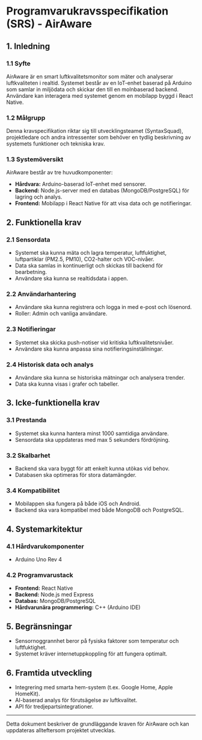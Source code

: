 # Programvarukravsspecifikation (SRS) - AirAware

## 1. Inledning

### 1.1 Syfte
AirAware är en smart luftkvalitetsmonitor som mäter och analyserar luftkvaliteten i realtid. Systemet består av en IoT-enhet baserad på Arduino som samlar in miljödata och skickar den till en molnbaserad backend. Användare kan interagera med systemet genom en mobilapp byggd i React Native.

### 1.2 Målgrupp
Denna kravspecifikation riktar sig till utvecklingsteamet (SyntaxSquad), projektledare och andra intressenter som behöver en tydlig beskrivning av systemets funktioner och tekniska krav.

### 1.3 Systemöversikt
AirAware består av tre huvudkomponenter:
- **Hårdvara:** Arduino-baserad IoT-enhet med sensorer.
- **Backend:** Node.js-server med en databas (MongoDB/PostgreSQL) för lagring och analys.
- **Frontend:** Mobilapp i React Native för att visa data och ge notifieringar.

## 2. Funktionella krav

### 2.1 Sensordata
- Systemet ska kunna mäta och lagra temperatur, luftfuktighet, luftpartiklar (PM2.5, PM10), CO2-halter och VOC-nivåer.
- Data ska samlas in kontinuerligt och skickas till backend för bearbetning.
- Användare ska kunna se realtidsdata i appen.

### 2.2 Användarhantering
- Användare ska kunna registrera och logga in med e-post och lösenord.
- Roller: Admin och vanliga användare.

### 2.3 Notifieringar
- Systemet ska skicka push-notiser vid kritiska luftkvalitetsnivåer.
- Användare ska kunna anpassa sina notifieringsinställningar.

### 2.4 Historisk data och analys
- Användare ska kunna se historiska mätningar och analysera trender.
- Data ska kunna visas i grafer och tabeller.

## 3. Icke-funktionella krav

### 3.1 Prestanda
- Systemet ska kunna hantera minst 1000 samtidiga användare.
- Sensordata ska uppdateras med max 5 sekunders fördröjning.

### 3.2 Skalbarhet
- Backend ska vara byggt för att enkelt kunna utökas vid behov.
- Databasen ska optimeras för stora datamängder.

### 3.4 Kompatibilitet
- Mobilappen ska fungera på både iOS och Android.
- Backend ska vara kompatibel med både MongoDB och PostgreSQL.

## 4. Systemarkitektur

### 4.1 Hårdvarukomponenter
- Arduino Uno Rev 4

### 4.2 Programvarustack
- **Frontend:** React Native
- **Backend:** Node.js med Express
- **Databas:** MongoDB/PostgreSQL
- **Hårdvarunära programmering:** C++ (Arduino IDE)

## 5. Begränsningar
- Sensornoggrannhet beror på fysiska faktorer som temperatur och luftfuktighet.
- Systemet kräver internetuppkoppling för att fungera optimalt.

## 6. Framtida utveckling
- Integrering med smarta hem-system (t.ex. Google Home, Apple HomeKit).
- AI-baserad analys för förutsägelse av luftkvalitet.
- API för tredjepartsintegrationer.

---
Detta dokument beskriver de grundläggande kraven för AirAware och kan uppdateras allteftersom projektet utvecklas.


